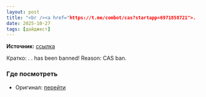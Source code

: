 ```yaml
---
layout: post
title: "<br /><a href="https://t.me/combot/cas?startapp=6971858721">. .</a> has been banned! Reason: CAS ban…"
date: 2025-10-27
tags: [дайджест]
---
```


**Источник:** [ссылка](https://t.me/fotostoki_ru_chat/32373)

Кратко: . . has been banned! Reason: CAS ban.

### Где посмотреть
- Оригинал: [перейти]({link})
